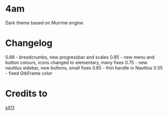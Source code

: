 # 4am
Dark theme based on Murrine engine

# Changelog
0.88 - breadcrumbs, new progressbar and scales
0.85 - new menu and button colours, icons changed to elementary, many fixes
0.75 - new nautilus sidebar, new buttons, small fixes
0.65 - thin handle in Nautilus
0.55 - fixed GtkFrame color

# Credits to
[sX11](http://gnome-look.org/usermanager/search.php?username=sX11)
